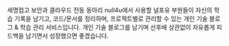 세명컴고 보안과 클라우드 전동 동아리 null4u에서 사용할 널포유 부원들이 자신의 학습 기록을 남기고, 코드/문서를 정리하며, 프로젝트별로 관리할 수 있는 개인 기술 블로그 & 학습 관리 서비스입니다.
개인 기술 블로그를 남기며 선후배 상관없이 자유롭게 피드백을 남기면서 성장했으면 좋겠습니다.